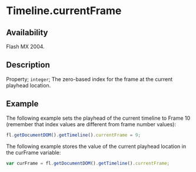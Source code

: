 # Timeline.currentFrame

## Availability

Flash MX 2004.

## Description

Property; `integer`; The zero-based index for the frame at the current playhead location.

## Example

The following example sets the playhead of the current timeline to Frame 10 (remember that index values are different from frame number values):

```javascript
fl.getDocumentDOM().getTimeline().currentFrame = 9;
```

The following example stores the value of the current playhead location in the curFrame variable:

```javascript
var curFrame = fl.getDocumentDOM().getTimeline().currentFrame;
```
